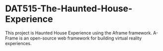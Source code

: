 # DAT515-The-Haunted-House-Experience
This project is Haunted House Experience using the Aframe framework. A-Frame is an open-source web framework for building virtual reality experiences.

